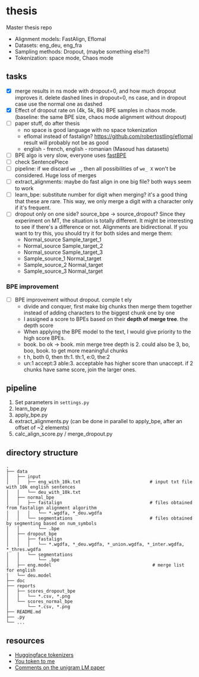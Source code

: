 # thesis

Master thesis repo

* Alignment models: FastAlign, Eflomal
* Datasets: eng_deu, eng_fra
* Sampling methods: Dropout, (maybe something else?!)
* Tokenization: space mode, Chaos mode

## tasks

* [X] merge results in ns mode with dropout=0, and how much dropout improves it. delete dashed lines in dropout=0, ns case, and in dropout case use the normal one as dashed
* [X] Effect of dropout rate on (4k, 5k, 8k) BPE samples in chaos mode. (baseline: the same BPE size, chaos mode alignment without dropout)
* [ ] paper stuff, do after thesis
  * no space is good language with no space tokenization
  * eflomal instead of fastalign? https://github.com/robertostling/eflomal result will probably not be as good
  * english - french, english - romanian (Masoud has datasets)
* [ ] BPE algo is very slow, everyone uses [fastBPE](https://github.com/glample/fastBPE)
* [ ] check SentencePiece
* [ ] pipeline: if we discard `we _`, then all possibilities of `we_ X` won't be considered. Huge loss of merges
* [ ] extract_alignments: maybe do fast align in one big file? both ways seem to work
* [ ] learn_bpe: substitute number for digit when merging? it's a good thing that these are rare. This way, we only merge a digit with a character only if it's frequent.
* [ ] dropout only on one side? source_bpe -> source_dropout? Since they experiment on MT, the situation is totally different. It might be interesting to see if there's a difference or not. Alignments are bidirectional. If you want to try this, you should try it for both sides and merge them:
  * Normal_source Sample_target_1
  * Normal_source Sample_target_2
  * Normal_source Sample_target_3
  * Sample_source_1 Normal_target
  * Sample_source_2 Normal_target
  * Sample_source_3 Normal_target

### BPE improvement

* [ ] BPE improvement without dropout. comple t ely
  * divide and conquer, first make big chunks then merge them together instead of adding characters to the biggest chunk one by one
  * I assigned a score to BPEs based on their **depth of merge tree**. the depth score
  * When applying the BPE model to the text, I would give priority to the high score BPEs.
  * book. bo ok -> book. min merge tree depth is 2. could also be 3, bo, boo, book. to get more meaningful chunks
  * t h, both 0, then th:1. th:1, e:0, the:2
  * un:1 accept:3 able:3. acceptable has higher score than unaccept. if 2 chunks have same score, join the larger ones.

## pipeline

1. Set parameters in `settings.py`
2. learn_bpe.py
3. apply_bpe.py
4. extract_alignments.py (can be done in parallel to apply_bpe, after an offset of ~2 elements)
5. calc_align_score.py / merge_dropout.py

## directory structure

```
.
├── data
│   ├── input
│   │   ├── eng_with_10k.txt                          # input txt file with 10k english sentences
│   │   └── deu_with_10k.txt
│   ├── normal_bpe
│   │   ├── fastalign                                 # files obtained from fastalign alignment algorithm
│   │   │   └── *.wgdfa, *_deu.wgdfa
│   │   └── segmentations                             # files obtained by segmenting based on num_symbols
│   │       └── .bpe
│   ├── dropout_bpe
│   │   ├── fastalign
│   │   │   └── *.wgdfa, *_deu.wgdfa, *_union.wgdfa, *_inter.wgdfa, *_thres.wgdfa
│   │   └── segmentations
│   │       └── .bpe
│   ├── eng.model                                      # merge list for english
│   └── deu.model
├── doc
├── reports
│   ├── scores_dropout_bpe
│   │   └── *.csv, *.png
│   └── scores_normal_bpe
│       └── *.csv, *.png
├── README.md
├── .py
└── ...
```

## resources

* [Huggingface tokenizers](https://github.com/huggingface/tokenizers)
* [You token to me](https://github.com/VKCOM/YouTokenToMe)
* [Comments on the unigram LM paper](http://www.timoschick.com/paper%20picks/2020/04/14/bpe-is-suboptimal-for-lm-pretraining.html)
